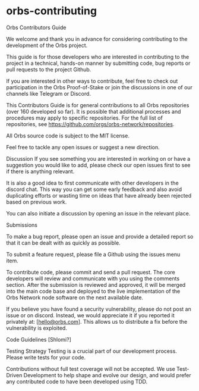 # orbs-contributing

Orbs Contributors Guide

We welcome and thank you in advance for considering contributing to the development of the Orbs project. 

This guide is for those developers who are interested in contributing to the project in a technical, hands-on manner by submitting code, bug reports or pull requests to the project Github.

If you are interested in other ways to contribute, feel free to check out participation in the Orbs Proof-of-Stake or join the discussions in one of our channels like Telegram or Discord.  

This Contributors Guide is for general contributions to all Orbs repositories (over 160 developed so far). It is possible that additional processes and procedures may apply to specific repositories. For the full list of repositories, see https://github.com/orgs/orbs-network/repositories.  

All Orbs source code is subject to the MIT license. 

Feel free to tackle any open issues or suggest a new direction. 

Discussion 
If you see something you are interested in working on or have a suggestion you would like to add, please check our open issues first to see if there is anything relevant.  

It is also a good idea to first communicate with other developers in the discord chat. This way you can get some early feedback and also avoid duplicating efforts or wasting time on ideas that have already been rejected based on previous work.

You can also initiate a discussion by opening an issue in the relevant place.   

Submissions

To make a bug report, please open an issue and provide a detailed report so that it can be dealt with as quickly as possible.

To submit a feature request, please file a Github using the issues menu item. 

To contribute code, please commit and send a pull request. The core developers will review and communicate with you using the comments section. After the submission is reviewed and approved, it will be merged into the main code base and deployed to the live implementation of the Orbs Network node software on the next available date.  

If you believe you have found a security vulnerability, please do not post an issue or on discord.  Instead, we would appreciate it if you reported it privately at: [hello@orbs.com]. This allows us to distribute a fix before the vulnerability is exploited.

Code Guidelines 
[Shlomi?]  

Testing Strategy
Testing is a crucial part of our development process. Please write tests for your code. 

Contributions without full test coverage will not be accepted. We use Test-Driven Development to help shape and evolve our design, and would prefer any contributed code to have been developed using TDD. 

